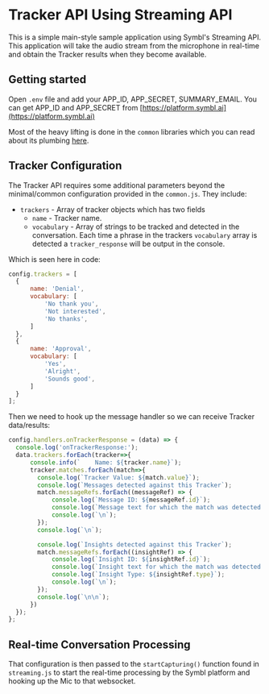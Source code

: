 # Tracker API Using Streaming API

This is a simple main-style sample application using Symbl's Streaming API. This application will take the audio stream from the microphone in real-time and obtain the Tracker results when they become available.

## Getting started

Open `.env` file and add your APP_ID, APP_SECRET, SUMMARY_EMAIL. You can get APP_ID and APP_SECRET from [https://platform.symbl.ai](https://platform.symbl.ai)

Most of the heavy lifting is done in the `common` libraries which you can read about its plumbing [here](../../common/README.md).

## Tracker Configuration

The Tracker API requires some additional parameters beyond the minimal/common configuration provided in the `common.js`. They include:

- `trackers` - Array of tracker objects which has two fields
  - `name` - Tracker name.
  - `vocabulary` - Array of strings to be tracked and detected in the conversation. Each time a phrase in the trackers `vocabulary` array is detected a `tracker_response` will be output in the console.

Which is seen here in code:

```javascript
config.trackers = [
  {
      name: 'Denial',
      vocabulary: [
          'No thank you',
          'Not interested',
          'No thanks',
      ]
  },
  {
      name: 'Approval',
      vocabulary: [
          'Yes',
          'Alright',
          'Sounds good',
      ]
  }
];
```

Then we need to hook up the message handler so we can receive Tracker data/results:

```javascript
config.handlers.onTrackerResponse = (data) => {
  console.log('onTrackerResponse:');
  data.trackers.forEach(tracker=>{
      console.info(`    Name: ${tracker.name}`);
      tracker.matches.forEach(match=>{
        console.log(`Tracker Value: ${match.value}`);
        console.log(`Messages detected against this Tracker`);
        match.messageRefs.forEach((messageRef) => {
            console.log(`Message ID: ${messageRef.id}`);
            console.log(`Message text for which the match was detected: ${messageRef.text}`);
            console.log(`\n`);
        });
        console.log(`\n`);

        console.log(`Insights detected against this Tracker`);
        match.messageRefs.forEach((insightRef) => {
            console.log(`Insight ID: ${insightRef.id}`);
            console.log(`Insight text for which the match was detected: ${insightRef.text}`);
            console.log(`Insight Type: ${insightRef.type}`);
            console.log(`\n`);
        });
        console.log(`\n\n`);
      })
  });
};
```

## Real-time Conversation Processing

That configuration is then passed to the `startCapturing()` function found in `streaming.js` to start the real-time processing by the Symbl platform and hooking up the Mic to that websocket.
